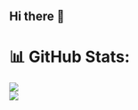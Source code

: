 ## Hi there 👋

<!--
**MaheshPulivarthi18/MaheshPulivarthi18** is a ✨ _special_ ✨ repository because its `README.md` (this file) appears on your GitHub profile.

Here are some ideas to get you started:

- 🔭 I’m currently working on ...
- 🌱 I’m currently learning ...
- 👯 I’m looking to collaborate on ...
- 🤔 I’m looking for help with ...
- 💬 Ask me about ...
- 📫 How to reach me: ...
- 😄 Pronouns: ...
- ⚡ Fun fact: ...
-->
# 📊 GitHub Stats:

![](https://github-readme-streak-stats.herokuapp.com/?user=MaheshPulivarthi18&theme=prussian&hide_border=false)<br/>
![](https://github-readme-stats.vercel.app/api/top-langs/?username=MaheshPulivarthi18&theme=prussian&hide_border=false&include_all_commits=true&count_private=true&layout=compact)


